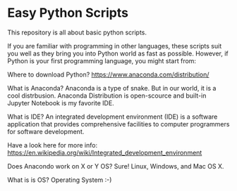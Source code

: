 # Easy Python Scripts

This repository is all about basic python scripts.

If you are familiar with programming in other languages, these scripts suit you well as they bring you into Python world as fast as possible. However, if Python is your first programming language, you might start from:


Where to download Python? 
https://www.anaconda.com/distribution/


What is Anaconda?
Anaconda is a type of snake. But in our world, it is a cool distrbusion.
Anaconda Distribution is open-scource and built-in Jupyter Notebook is my favorite IDE. 


What is IDE? 
An integrated development environment (IDE) is a software application that provides comprehensive facilities to computer programmers for software development.

Have a look here for more info:
https://en.wikipedia.org/wiki/Integrated_development_environment

Does Anacondo work on X or Y OS? Sure! Linux, Windows, and Mac OS X.

What is is OS? Operating System :-)


